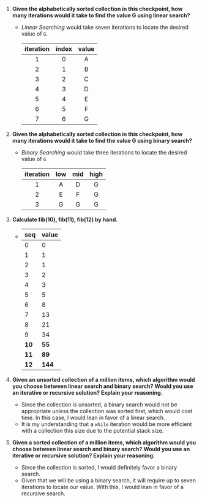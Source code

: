 1. **Given the alphabetically sorted collection in this checkpoint, how many iterations would it take to find the value G using linear search?**
    - _Linear Searching_ would take seven iterations to locate the desired value of `G`.
    
      |iteration|index|value|
      |:---:|:---:|:---:|
      |1|0|A|
      |2|1|B|
      |3|2|C|
      |4|3|D|
      |5|4|E|
      |6|5|F|
      |7|6|G|
    
2. **Given the alphabetically sorted collection in this checkpoint, how many iterations would it take to find the value G using binary search?**
    - _Binary Searching_ would take three iterations to locate the desired value of `G`
    
      |iteration|low|mid|high|
      |:---:|:---:|:---:|:---:|
      |1|A|D|G|
      |2|E|F|G|
      |3|G|G|G|
     
3. **Calculate fib(10), fib(11), fib(12) by hand.**
 
    - |seq|value|
      |---|---|
      |0  |0  |
      |1  |1  |
      |2  |1  |
      |3  |2  |
      |4  |3  |
      |5  |5  |
      |6  |8  |
      |7  |13 |
      |8  |21 |
      |9  |34 |
      |**10** |**55** |
      |**11** |**89** |
      |**12** |**144**|

4. **Given an unsorted collection of a million items, which algorithm would you choose between linear search and binary search? Would you use an iterative or recursive solution? Explain your reasoning.**
    - Since the collection is unsorted, a binary search would not be appropriate unless the collection was sorted first, which would cost time.  In this case, I would lean in favor of a linear search.
    - It is my understanding that a `while` iteration would be more efficient with a collection this size due to the potential stack size.
    
5. **Given a sorted collection of a million items, which algorithm would you choose between linear search and binary search? Would you use an iterative or recursive solution? Explain your reasoning.**
    - Since the collection is sorted, I would definitely favor a binary search.
    - Given that we will be using a binary search, it will require up to seven iterations to locate our value.  With this, I would lean in favor of a recursive search.
